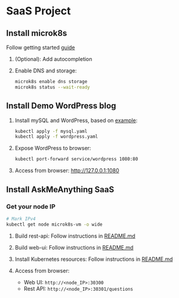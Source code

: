 # SaaS Project

## Install microk8s

Follow getting started [guide](https://microk8s.io/docs/getting-started)

1. (Optional): Add autocompletion
1. Enable DNS and storage:

    ```bash
    microk8s enable dns storage
    microk8s status --wait-ready
    ```

## Install Demo WordPress blog

1. Install mySQL and WordPress, based on [example](https://kubernetes.io/docs/tutorials/stateful-application/mysql-wordpress-persistent-volume/):

    ```bash
    kubectl apply -f mysql.yaml
    kubectl apply -f wordpress.yaml
    ```

1. Expose WordPress to browser:

    ```bash
    kubectl port-forward service/wordpress 1080:80
    ```

1. Access from browser: <http://127.0.0.1:1080>


## Install AskMeAnything SaaS

### Get your node IP

```bash
# Mark IPv4
kubectl get node microk8s-vm -o wide
```

1. Build rest-api: Follow instructions in [README.md](./askmeanything/rest-api/README.md)
1. Build web-ui: Follow instructions in [README.md](./askmeanything/web-ui/README.md)
1. Install Kubernetes resources: Follow instructions in [README.md](./askmeanything/kubernetes/README.md)
1. Access from browser:

    * Web UI: `http://<node_IP>:30300`
    * Rest API: `http://<node_IP>:30301/questions`
